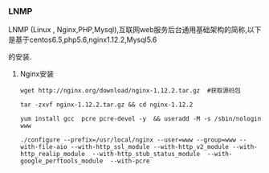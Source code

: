 ### LNMP

LNMP \(Linux , Nginx,PHP,Mysql\),互联网web服务后台通用基础架构的简称,以下是基于centos6.5,php5.6,nginx1.12.2,Mysql5.6

的安装.

1. Nginx安装  
   ```
   wget http://nginx.org/download/nginx-1.12.2.tar.gz  #获取源码包

   tar -zxvf nginx-1.12.2.tar.gz && cd nginx-1.12.2

   yum install gcc  pcre pcre-devel -y  && useradd -M -s /sbin/nologin www

   ./configure --prefix=/usr/local/nginx --user=www --group=www --with-file-aio --with-http_ssl_module --with-http_v2_module --with-http_realip_module  --with-http_stub_status_module  --with-google_perftools_module  --with-pcre
   ```




